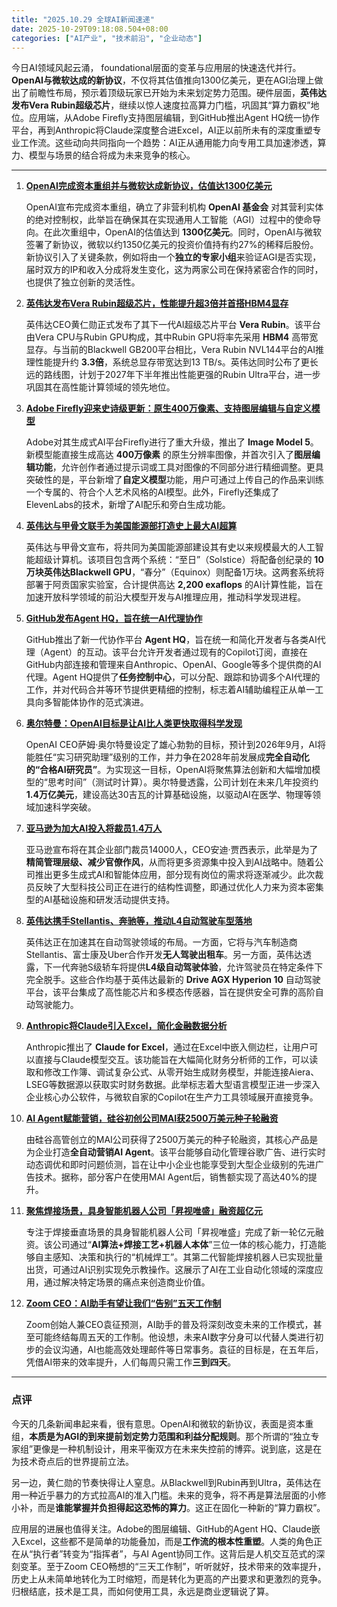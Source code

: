 ```yaml
---
title: "2025.10.29 全球AI新闻速递"
date: 2025-10-29T09:18:08.504+08:00
categories: ["AI产业", "技术前沿", "企业动态"]
---
```

今日AI领域风起云涌， foundational层面的变革与应用层的快速迭代并行。**OpenAI与微软达成的新协议**，不仅将其估值推向1300亿美元，更在AGI治理上做出了前瞻性布局，预示着顶级玩家已开始为未来划定势力范围。硬件层面，**英伟达发布Vera Rubin超级芯片**，继续以惊人速度拉高算力门槛，巩固其“算力霸权”地位。应用端，从Adobe Firefly支持图层编辑，到GitHub推出Agent HQ统一协作平台，再到Anthropic将Claude深度整合进Excel，AI正以前所未有的深度重塑专业工作流。这些动向共同指向一个趋势：AI正从通用能力向专用工具加速渗透，算力、模型与场景的结合将成为未来竞争的核心。

---

1.  [**OpenAI完成资本重组并与微软达成新协议，估值达1300亿美元**](https://www.ithome.com/0/893/077.htm)

    OpenAI宣布完成资本重组，确立了非营利机构 **OpenAI 基金会** 对其营利实体的绝对控制权，此举旨在确保其在实现通用人工智能（AGI）过程中的使命导向。在此次重组中，OpenAI的估值达到 **1300亿美元**。同时，OpenAI与微软签署了新协议，微软以约1350亿美元的投资价值持有约27%的稀释后股份。新协议引入了关键条款，例如将由一个**独立的专家小组**来验证AGI是否实现，届时双方的IP和收入分成将发生变化，这为两家公司在保持紧密合作的同时，也提供了独立创新的灵活性。

2.  [**英伟达发布Vera Rubin超级芯片，性能提升超3倍并首搭HBM4显存**](https://www.ithome.com/0/893/102.htm)

    英伟达CEO黄仁勋正式发布了其下一代AI超级芯片平台 **Vera Rubin**。该平台由Vera CPU与Rubin GPU构成，其中Rubin GPU将率先采用 **HBM4** 高带宽显存。与当前的Blackwell GB200平台相比，Vera Rubin NVL144平台的AI推理性能提升约 **3.3倍**，系统总显存带宽达到13 TB/s。英伟达同时公布了更长远的路线图，计划于2027年下半年推出性能更强的Rubin Ultra平台，进一步巩固其在高性能计算领域的领先地位。

3.  [**Adobe Firefly迎来史诗级更新：原生400万像素、支持图层编辑与自定义模型**](https://www.ithome.com/0/893/114.htm)

    Adobe对其生成式AI平台Firefly进行了重大升级，推出了 **Image Model 5**。新模型能直接生成高达 **400万像素** 的原生分辨率图像，并首次引入了**图层编辑功能**，允许创作者通过提示词或工具对图像的不同部分进行精细调整。更具突破性的是，平台新增了**自定义模型**功能，用户可通过上传自己的作品来训练一个专属的、符合个人艺术风格的AI模型。此外，Firefly还集成了ElevenLabs的技术，新增了AI配乐和旁白生成功能。

4.  [**英伟达与甲骨文联手为美国能源部打造史上最大AI超算**](https://www.ithome.com/0/893/121.htm)

    英伟达与甲骨文宣布，将共同为美国能源部建设其有史以来规模最大的人工智能超级计算机。该项目包含两个系统：“至日”（Solstice）将配备创纪录的 **10万块英伟达Blackwell GPU**，“春分”（Equinox）则配备1万块。这两套系统将部署于阿贡国家实验室，合计提供高达 **2,200 exaflops** 的AI计算性能，旨在加速开放科学领域的前沿大模型开发与AI推理应用，推动科学发现进程。

5.  [**GitHub发布Agent HQ，旨在统一AI代理协作**](https://analyticsindiamag.com/ai-news-updates/github-unveils-agent-hq-amid-record-180-million-developers-worldwide/)

    GitHub推出了新一代协作平台 **Agent HQ**，旨在统一和简化开发者与各类AI代理（Agent）的互动。该平台允许开发者通过现有的Copilot订阅，直接在GitHub内部连接和管理来自Anthropic、OpenAI、Google等多个提供商的AI代理。Agent HQ提供了**任务控制中心**，可以分配、跟踪和协调多个AI代理的工作，并对代码合并等环节提供更精细的控制，标志着AI辅助编程正从单一工具向多智能体协作的范式演进。

6.  [**奥尔特曼：OpenAI目标是让AI比人类更快取得科学发现**](https://www.ithome.com/0/893/112.htm)

    OpenAI CEO萨姆·奥尔特曼设定了雄心勃勃的目标，预计到2026年9月，AI将能胜任“实习研究助理”级别的工作，并力争在2028年前发展成**完全自动化的“合格AI研究员”**。为实现这一目标，OpenAI将聚焦算法创新和大幅增加模型的“思考时间”（测试时计算）。奥尔特曼透露，公司计划在未来几年投资约 **1.4万亿美元**，建设高达30吉瓦的计算基础设施，以驱动AI在医学、物理等领域加速科学突破。

7.  [**亚马逊为加大AI投入将裁员1.4万人**](https://www.ithome.com/0/893/113.htm)

    亚马逊宣布将在其企业部门裁员14000人，CEO安迪·贾西表示，此举是为了**精简管理层级、减少官僚作风**，从而将更多资源集中投入到AI战略中。随着公司推出更多生成式AI和智能体应用，部分现有岗位的需求将逐渐减少。此次裁员反映了大型科技公司正在进行的结构性调整，即通过优化人力来为资本密集型的AI基础设施和研发活动提供支持。

8.  [**英伟达携手Stellantis、奔驰等，推动L4自动驾驶车型落地**](https://www.ithome.com/0/893/120.htm)

    英伟达正在加速其在自动驾驶领域的布局。一方面，它将与汽车制造商Stellantis、富士康及Uber合作开发**无人驾驶出租车**。另一方面，英伟达透露，下一代奔驰S级轿车将提供**L4级自动驾驶体验**，允许驾驶员在特定条件下完全脱手。这些合作均基于英伟达最新的 **Drive AGX Hyperion 10** 自动驾驶平台，该平台集成了高性能芯片和多模态传感器，旨在提供安全可靠的高阶自动驾驶能力。

9.  [**Anthropic将Claude引入Excel，简化金融数据分析**](https://analyticsindiamag.com/ai-news-updates/anthropic-brings-claude-inside-excel/)

    Anthropic推出了 **Claude for Excel**，通过在Excel中嵌入侧边栏，让用户可以直接与Claude模型交互。该功能旨在大幅简化财务分析师的工作，可以读取和修改工作簿、调试复杂公式、从零开始生成财务模型，并能连接Aiera、LSEG等数据源以获取实时财务数据。此举标志着大型语言模型正进一步深入企业核心办公软件，与微软自家的Copilot在生产力工具领域展开直接竞争。

10. [**AI Agent赋能营销，硅谷初创公司MAI获2500万美元种子轮融资**](https://36kr.com/p/3528389632351112?f=rss)

    由硅谷高管创立的MAI公司获得了2500万美元的种子轮融资，其核心产品是为企业打造**全自动营销AI Agent**。该平台能够自动化管理谷歌广告、进行实时动态调优和即时问题侦测，旨在让中小企业也能享受到大型企业级别的先进广告技术。据称，部分客户在使用MAI Agent后，销售额实现了高达40%的提升。

11. [**聚焦焊接场景，具身智能机器人公司「昇视唯盛」融资超亿元**](https://36kr.com/p/3527493953281161?f=rss)

    专注于焊接垂直场景的具身智能机器人公司「昇视唯盛」完成了新一轮亿元融资。该公司通过“**AI算法+焊接工艺+机器人本体**”三位一体的核心能力，打造能够自主感知、决策和执行的“机械焊工”。其第二代智能焊接机器人已实现批量出货，可通过AI识别实现免示教操作。这展示了AI在工业自动化领域的深度应用，通过解决特定场景的痛点来创造商业价值。

12. [**Zoom CEO：AI助手有望让我们“告别”五天工作制**](https://www.ithome.com/0/893/115.htm)

    Zoom创始人兼CEO袁征预测，AI助手的普及将深刻改变未来的工作模式，甚至可能终结每周五天的工作制。他设想，未来AI数字分身可以代替人类进行初步的会议沟通，AI也能高效处理邮件等日常事务。袁征的目标是，在五年后，凭借AI带来的效率提升，人们每周只需工作**三到四天**。

---

### **点评**

今天的几条新闻串起来看，很有意思。OpenAI和微软的新协议，表面是资本重组，**本质是为AGI的到来提前划定势力范围和利益分配规则**。那个所谓的“独立专家组”更像是一种机制设计，用来平衡双方在未来失控前的博弈。说到底，这是在为技术奇点后的世界提前立法。

另一边，黄仁勋的节奏快得让人窒息。从Blackwell到Rubin再到Ultra，英伟达在用一种近乎暴力的方式拉高AI的准入门槛。未来的竞争，将不再是算法层面的小修小补，而是**谁能掌握并负担得起这恐怖的算力**。这正在固化一种新的“算力霸权”。

应用层的进展也值得关注。Adobe的图层编辑、GitHub的Agent HQ、Claude嵌入Excel，这些都不是简单的功能叠加，而是**工作流的根本性重塑**。人类的角色正在从“执行者”转变为“指挥者”，与AI Agent协同工作。这背后是人机交互范式的深刻变革。至于Zoom CEO畅想的“三天工作制”，听听就好，技术带来的效率提升，历史上从未简单地转化为工时缩短，而是转化为更高的产出要求和更激烈的竞争。归根结底，技术是工具，而如何使用工具，永远是商业逻辑说了算。